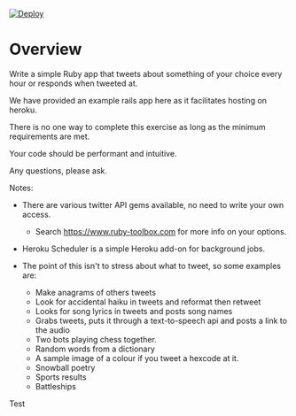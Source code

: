 [![Deploy](https://www.herokucdn.com/deploy/button.png)](https://heroku.com/deploy)
# Overview #

Write a simple Ruby app that tweets about something of your choice every hour or responds when tweeted at.

We have provided an example rails app here as it facilitates hosting on heroku.

There is no one way to complete this exercise as long as the minimum requirements are met.

Your code should be performant and intuitive.

Any questions, please ask.

Notes:
  - There are various twitter API gems available, no need to write your own access.
      - Search https://www.ruby-toolbox.com for more info on your options.

  - Heroku Scheduler is a simple Heroku add-on for background jobs.

  - The point of this isn't to stress about what to tweet, so some examples are:
    - Make anagrams of others tweets
    - Look for accidental haiku in tweets and reformat then retweet
    - Looks for song lyrics in tweets and posts song names
    - Grabs tweets, puts it through a text-to-speech api and posts a link to the audio
    - Two bots playing chess together.
    - Random words from a dictionary
    - A sample image of a colour if you tweet a hexcode at it.
    - Snowball poetry
    - Sports results
    - Battleships

Test
